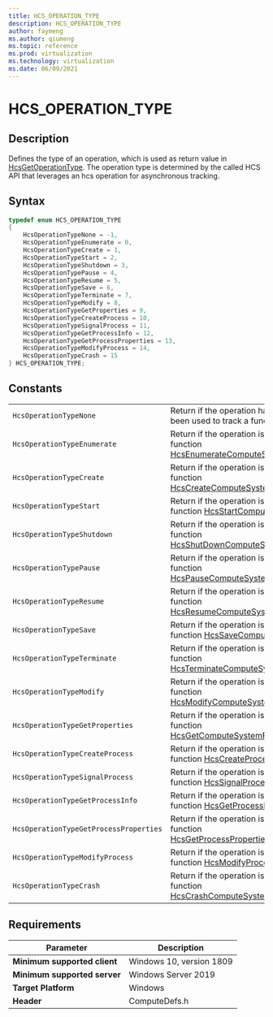 ```yaml
---
title: HCS_OPERATION_TYPE
description: HCS_OPERATION_TYPE
author: faymeng
ms.author: qiumeng
ms.topic: reference
ms.prod: virtualization
ms.technology: virtualization
ms.date: 06/09/2021
---
```

# HCS_OPERATION_TYPE

## Description

Defines the type of an operation, which is used as return value in [HcsGetOperationType](./HcsGetOperationType.md). The operation type is determined by the called HCS API that leverages an hcs operation for asynchronous tracking.

## Syntax

```cpp
typedef enum HCS_OPERATION_TYPE
{
    HcsOperationTypeNone = -1,
    HcsOperationTypeEnumerate = 0,
    HcsOperationTypeCreate = 1,
    HcsOperationTypeStart = 2,
    HcsOperationTypeShutdown = 3,
    HcsOperationTypePause = 4,
    HcsOperationTypeResume = 5,
    HcsOperationTypeSave = 6,
    HcsOperationTypeTerminate = 7,
    HcsOperationTypeModify = 8,
    HcsOperationTypeGetProperties = 9,
    HcsOperationTypeCreateProcess = 10,
    HcsOperationTypeSignalProcess = 11,
    HcsOperationTypeGetProcessInfo = 12,
    HcsOperationTypeGetProcessProperties = 13,
    HcsOperationTypeModifyProcess = 14,
    HcsOperationTypeCrash = 15
} HCS_OPERATION_TYPE;
```

## Constants

|||
|---|---|
|`HcsOperationTypeNone`|Return if the operation has not yet been used to track a function call.|
|`HcsOperationTypeEnumerate`|Return if the operation is tracking function [HcsEnumerateComputeSystems](./HcsEnumerateComputeSystems.md).|
|`HcsOperationTypeCreate`|Return if the operation is tracking function [HcsCreateComputeSystem](./HcsCreateComputeSystem.md).|
|`HcsOperationTypeStart`|Return if the operation is tracking function [HcsStartComputeSystem](./HcsStartComputeSystem.md).|
|`HcsOperationTypeShutdown`|Return if the operation is tracking function [HcsShutDownComputeSystem](./HcsShutDownComputeSystem.md).|
|`HcsOperationTypePause`|Return if the operation is tracking function [HcsPauseComputeSystem](./HcsPauseComputeSystem.md).|
|`HcsOperationTypeResume`|Return if the operation is tracking function [HcsResumeComputeSystem](./HcsResumeComputeSystem.md).|
|`HcsOperationTypeSave`|Return if the operation is tracking function [HcsSaveComputeSystem](./HcsSaveComputeSystem.md).|
|`HcsOperationTypeTerminate`|Return if the operation is tracking function [HcsTerminateComputeSystem](./HcsTerminateComputeSystem.md).|
|`HcsOperationTypeModify`|Return if the operation is tracking function [HcsModifyComputeSystem](./HcsModifyComputeSystem.md).|
|`HcsOperationTypeGetProperties`|Return if the operation is tracking function [HcsGetComputeSystemProperties](./HcsGetComputeSystemProperties.md).|
|`HcsOperationTypeCreateProcess`|Return if the operation is tracking function [HcsCreateProcess](./HcsCreateProcess.md).|
|`HcsOperationTypeSignalProcess`|Return if the operation is tracking function [HcsSignalProcess](./HcsSignalProcess.md).|
|`HcsOperationTypeGetProcessInfo`|Return if the operation is tracking function [HcsGetProcessInfo](./HcsGetProcessInfo.md).|
|`HcsOperationTypeGetProcessProperties`|Return if the operation is tracking function [HcsGetProcessProperties](./HcsGetProcessProperties.md).|
|`HcsOperationTypeModifyProcess`|Return if the operation is tracking function [HcsModifyProcess](./HcsModifyProcess.md).|
|`HcsOperationTypeCrash`|Return if the operation is tracking function [HcsCrashComputeSystem](./HcsCrashComputeSystem.md).|

## Requirements

|Parameter|Description|
|---|---|
| **Minimum supported client** | Windows 10, version 1809 |
| **Minimum supported server** | Windows Server 2019 |
| **Target Platform** | Windows |
| **Header** | ComputeDefs.h |
